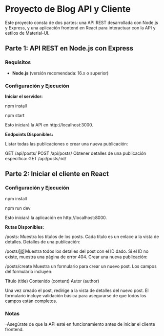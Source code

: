 # Proyecto de Blog API y Cliente

Este proyecto consta de dos partes: una API REST desarrollada con Node.js y Express, y una aplicación frontend en React para interactuar con la API y estilos de Material-UI.

## Parte 1: API REST en Node.js con Express

### Requisitos

- **Node.js** (versión recomendada: 16.x o superior)

### Configuración y Ejecución

**Iniciar el servidor:**

npm install

npm start

Esto iniciará la API en http://localhost:3000.

**Endpoints Disponibles:**

Listar todas las publicaciones o crear una nueva publicación:

GET /api/posts/
POST /api/posts/
Obtener detalles de una publicación específica:
GET /api/posts/:id/

## Parte 2: Iniciar el cliente en React

### Configuración y Ejecución

npm install

npm run dev

Esto iniciará la aplicación en http://localhost:8000.

**Rutas Disponibles:**

/posts: Muestra los títulos de los posts. Cada título es un enlace a la vista de detalles.
Detalles de una publicación:

/posts/:id: Muestra todos los detalles del post con el ID dado. Si el ID no existe, muestra una página de error 404.
Crear una nueva publicación:

/posts/create Muestra un formulario para crear un nuevo post. Los campos del formulario incluyen:

Título (title)
Contenido (content)
Autor (author)

Una vez creado el post, redirige a la vista de detalles del nuevo post. El formulario incluye validación básica para asegurarse de que todos los campos están completos.

### Notas

-Asegúrate de que la API esté en funcionamiento antes de iniciar el cliente frontend.
